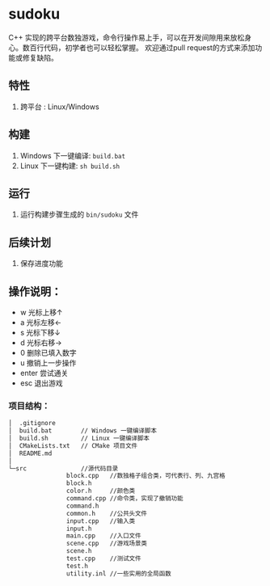 # sudoku
C++ 实现的跨平台数独游戏，命令行操作易上手，可以在开发间隙用来放松身心。数百行代码，初学者也可以轻松掌握。
欢迎通过pull request的方式来添加功能或修复缺陷。

## 特性
1. 跨平台 : Linux/Windows

## 构建
1. Windows 下一键编译: `build.bat`
2. Linux 下一键构建: `sh build.sh`

## 运行
1. 运行构建步骤生成的 `bin/sudoku` 文件

## 后续计划
1. 保存进度功能

## 操作说明：
- w 光标上移↑
- a 光标左移←
- s 光标下移↓
- d 光标右移→
- 0 删除已填入数字
- u 撤销上一步操作
- enter 尝试通关
- esc 退出游戏

### 项目结构：  
```bash
│  .gitignore  
│  build.bat        // Windows 一键编译脚本  
│  build.sh         // Linux 一键编译脚本  
│  CMakeLists.txt   // CMake 项目文件  
│  README.md  
│    
└─src               //源代码目录  
                block.cpp   //数独格子组合类，可代表行、列、九宫格  
                block.h  
                color.h     //颜色类  
                command.cpp //命令类，实现了撤销功能  
                command.h  
                common.h    //公共头文件  
                input.cpp   //输入类  
                input.h  
                main.cpp    //入口文件  
                scene.cpp   //游戏场景类  
                scene.h  
                test.cpp    //测试文件  
                test.h  
                utility.inl //一些实用的全局函数  
```
